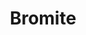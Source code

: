 ---
codehost: https://github.com/https://github.com/bromite/bromite
logohandle: bromite
sort: bromite
title: Bromite
website: https://www.bromite.org/
---